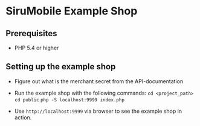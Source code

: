 # SiruMobile Example Shop

## Prerequisites
- PHP 5.4 or higher

## Setting up the example shop
- Figure out what is the merchant secret from the API-documentation
- Run the example shop with the following commands:
`cd <project_path>`
`cd public`
`php -S localhost:9999 index.php`

- Use `http://localhost:9999` via browser to see the example shop in action.